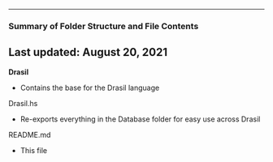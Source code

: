 --------------------------------------------------
### Summary of Folder Structure and File Contents
Last updated: August 20, 2021
--------------------------------------------------

**Drasil**
  - Contains the base for the Drasil language

Drasil.hs
  - Re-exports everything in the Database folder for easy use across Drasil
 
README.md
  - This file